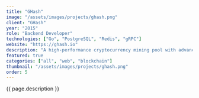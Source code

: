 ```yaml
---
title: "GHash"
image: "/assets/images/projects/ghash.png"
client: "GHash"
year: "2015"
role: "Backend Developer"
technologies: ["Go", "PostgreSQL", "Redis", "gRPC"]
website: "https://ghash.io"
description: "A high-performance cryptocurrency mining pool with advanced analytics and real-time monitoring capabilities."
featured: true
categories: ["all", "web", "blockchain"]
thumbnail: "/assets/images/projects/ghash.png"
order: 5
---
```


{{ page.description }} 